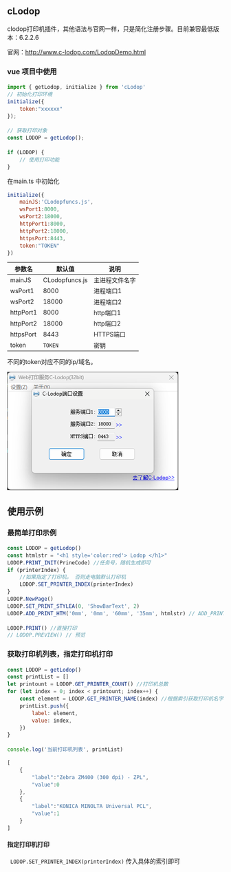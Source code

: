 ## cLodop

clodop打印机插件，其他语法与官网一样，只是简化注册步骤。目前兼容最低版本：6.2.2.6

官网：http://www.c-lodop.com/LodopDemo.html



### vue 项目中使用
```javascript
import { getLodop, initialize } from 'cLodop'
// 初始化打印环境
initialize({
    token:"xxxxxx"
});

// 获取打印对象
const LODOP = getLodop();

if (LODOP) {
    // 使用打印功能
}
```

在main.ts 中初始化
```javascript
initialize({
    mainJS:'CLodopfuncs.js',
    wsPort1:8000,
    wsPort2:18000, 
    httpPort1:8000,
    httpPort2:18000,
    httpsPort:8443,
    token:"TOKEN"
})
```
| 参数名 | 默认值 | 说明 |
|----|----|----|
| mainJS | CLodopfuncs.js | 主进程文件名字 |
| wsPort1 | 8000 | 进程端口1 |
| wsPort2 | 18000 | 进程端口2 |
| httpPort1 | 8000 | http端口1 |
| httpPort2 | 18000 | http端口2 |
| httpsPort | 8443 | HTTPS端口 |
| token | `TOKEN` | 密钥 |

不同的token对应不同的ip/域名。   

 ![](./image.png " =358x247")

 ## 使用示例
 ### 最简单打印示例

```javascript
const LODOP = getLodop()
const htmlstr = "<h1 style='color:red'> Lodop </h1>"
LODOP.PRINT_INIT(PrineCode) //任务号，随机生成即可
if (printerIndex) {
    //如果指定了打印机， 否则走电脑默认打印机
    LODOP.SET_PRINTER_INDEX(printerIndex)
}
LODOP.NewPage()
LODOP.SET_PRINT_STYLEA(0, 'ShowBarText', 2)
LODOP.ADD_PRINT_HTM('0mm', '0mm', '60mm', '35mm', htmlstr) // ADD_PRINT_TABLE(intTop,intLeft,intWidth,intHeight,strHtml)

LODOP.PRINT() //直接打印
// LODOP.PREVIEW() // 预览
```

### 获取打印机列表，指定打印机打印

```javascript
const LODOP = getLodop()
const printList = []
let printount = LODOP.GET_PRINTER_COUNT() //打印机总数
for (let index = 0; index < printount; index++) {
    const element = LODOP.GET_PRINTER_NAME(index) //根据索引获取打印机名字
    printList.push({
        label: element,
        value: index,
    })
}

console.log('当前打印机列表', printList)
```

```javascript
[
    {
        "label":"Zebra ZM400 (300 dpi) - ZPL",
        "value":0
    },
    {
        "label":"KONICA MINOLTA Universal PCL",
        "value":1
    }
]
```

#### 指定打印机打印

` LODOP.SET_PRINTER_INDEX(printerIndex)`  传入具体的索引即可
